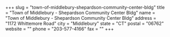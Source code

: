+++
slug = "town-of-middlebury-shepardson-community-center-bldg"
title = "Town of Middlebury - Shepardson Community Center Bldg"
name = "Town of Middlebury - Shepardson Community Center Bldg"
address = "1172 Whittemore Road"
city = "Middlebury"
state = "CT"
postal = "06762"
website = ""
phone = "203-577-4166"
fax = ""
+++
